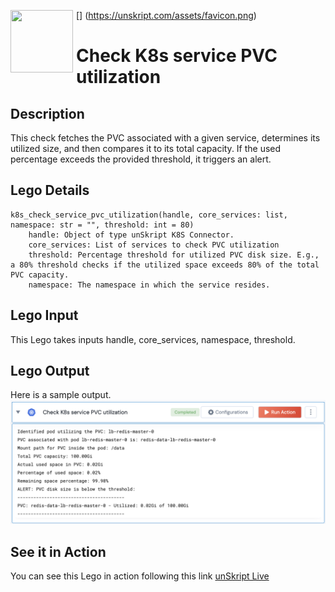 [<img align="left" src="https://unskript.com/assets/favicon.png" width="100" height="100" style="padding-right: 5px">]
(https://unskript.com/assets/favicon.png)
<h1>Check K8s service PVC utilization </h1>

## Description
This check fetches the PVC associated with a given service, determines its utilized size, and then compares it to its total capacity. If the used percentage exceeds the provided threshold, it triggers an alert.

## Lego Details
	k8s_check_service_pvc_utilization(handle, core_services: list, namespace: str = "", threshold: int = 80)
		handle: Object of type unSkript K8S Connector.
    	core_services: List of services to check PVC utilization
    	threshold: Percentage threshold for utilized PVC disk size. E.g., a 80% threshold checks if the utilized space exceeds 80% of the total PVC capacity.
		namespace: The namespace in which the service resides.


## Lego Input
This Lego takes inputs handle, core_services, namespace, threshold.

## Lego Output
Here is a sample output.
<img src="./1.png">

## See it in Action

You can see this Lego in action following this link [unSkript Live](https://us.app.unskript.io)
